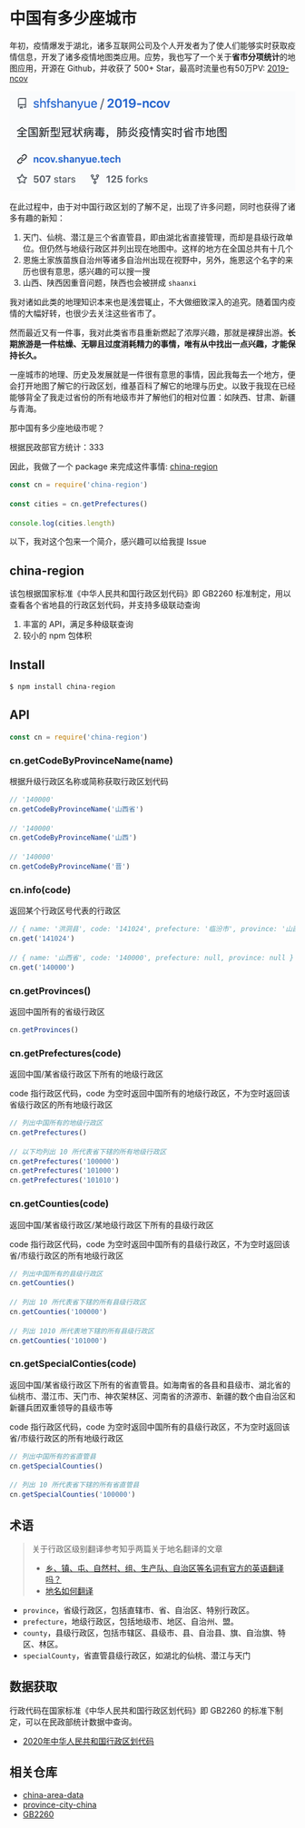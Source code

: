 # 中国有多少座城市

年初，疫情爆发于湖北，诸多互联网公司及个人开发者为了使人们能够实时获取疫情信息，开发了诸多疫情地图类应用。应势，我也写了一个关于**省市分项统计**的地图应用，开源在 Github，并收获了 500+ Star，最高时流量也有50万PV: [2019-ncov](https://github.com/shfshanyue/2019-ncov)

![当初的开源项目](./assets/git-ncov.png)

在此过程中，由于对中国行政区划的了解不足，出现了许多问题，同时也获得了诸多有趣的新知：

1. 天门、仙桃、潜江是三个省直管县，即由湖北省直接管理，而却是县级行政单位。但仍然与地级行政区并列出现在地图中。这样的地方在全国总共有十几个
1. 恩施土家族苗族自治州等诸多自治州出现在视野中，另外，施恩这个名字的来历也很有意思，感兴趣的可以搜一搜
1. 山西、陕西因重音问题，陕西也会被拼成 `shaanxi`

我对诸如此类的地理知识本来也是浅尝辄止，不大做细致深入的追究。随着国内疫情的大幅好转，也很少去关注这些省市了。

然而最近又有一件事，我对此类省市县重新燃起了浓厚兴趣，那就是裸辞出游。**长期旅游是一件枯燥、无聊且过度消耗精力的事情，唯有从中找出一点兴趣，才能保持长久。**

一座城市的地理、历史及发展就是一件很有意思的事情，因此我每去一个地方，便会打开地图了解它的行政区划，维基百科了解它的地理与历史。以致于我现在已经能够背全了我走过省份的所有地级市并了解他们的相对位置：如陕西、甘肃、新疆与青海。

那中国有多少座地级市呢？

根据民政部官方统计：333

因此，我做了一个 package 来完成这件事情: [china-region](https://github.com/shfshanyue/china-region)

``` js
const cn = require('china-region')

const cities = cn.getPrefectures()

console.log(cities.length)
```

以下，我对这个包来一个简介，感兴趣可以给我提 Issue

## china-region

该包根据国家标准《中华人民共和国行政区划代码》即 GB2260 标准制定，用以查看各个省地县的行政区划代码，并支持多级联动查询

1. 丰富的 API，满足多种级联查询
1. 较小的 npm 包体积

## Install

``` bash
$ npm install china-region
```

## API

``` js
const cn = require('china-region')
```

### cn.getCodeByProvinceName(name)

根据升级行政区名称或简称获取行政区划代码

``` js
// '140000'
cn.getCodeByProvinceName('山西省')

// '140000'
cn.getCodeByProvinceName('山西')

// '140000'
cn.getCodeByProvinceName('晋')
```

### cn.info(code)

返回某个行政区号代表的行政区

``` js
// { name: '洪洞县', code: '141024', prefecture: '临汾市', province: '山西省' }
cn.get('141024')

// { name: '山西省', code: '140000', prefecture: null, province: null }
cn.get('140000')
```

### cn.getProvinces()

返回中国所有的省级行政区

``` js
cn.getProvinces()
```

### cn.getPrefectures(code)

返回中国/某省级行政区下所有的地级行政区

code 指行政区代码，code 为空时返回中国所有的地级行政区，不为空时返回该省级行政区的所有地级行政区

``` js
// 列出中国所有的地级行政区
cn.getPrefectures()

// 以下均列出 10 所代表省下辖的所有地级行政区
cn.getPrefectures('100000')
cn.getPrefectures('101000')
cn.getPrefectures('101010')
```

### cn.getCounties(code)

返回中国/某省级行政区/某地级行政区下所有的县级行政区

code 指行政区代码，code 为空时返回中国所有的县级行政区，不为空时返回该省/市级行政区的所有地级行政区

``` js
// 列出中国所有的县级行政区
cn.getCounties()

// 列出 10 所代表省下辖的所有县级行政区
cn.getCounties('100000')

// 列出 1010 所代表地下辖的所有县级行政区
cn.getCounties('101000')
```

### cn.getSpecialConties(code)

返回中国/某省级行政区下所有的省直管县。如海南省的各县和县级市、湖北省的仙桃市、潜江市、天门市、神农架林区、河南省的济源市、新疆的数个由自治区和新疆兵团双重领导的县级市等

code 指行政区代码，code 为空时返回中国所有的县级行政区，不为空时返回该省/市级行政区的所有地级行政区

``` js
// 列出中国所有的省直管县
cn.getSpecialCounties()

// 列出 10 所代表省下辖的所有省直管县
cn.getSpecialCounties('100000')
```

## 术语

> 关于行政区级别翻译参考知乎两篇关于地名翻译的文章
> 
> + [乡、镇、屯、自然村、组、生产队、自治区等名词有官方的英语翻译吗？](https://www.zhihu.com/question/30518257/answer/48380073)
> + [地名如何翻译](https://zhuanlan.zhihu.com/p/32434457)

+ `province`，省级行政区，包括直辖市、省、自治区、特别行政区。
+ `prefecture`，地级行政区，包括地级市、地区、自治州、盟。
+ `county`，县级行政区，包括市辖区、县级市、县、自治县、旗、自治旗、特区、林区。
+ `specialCounty`，省直管县级行政区，如湖北的仙桃、潜江与天门

## 数据获取

行政代码在国家标准《中华人民共和国行政区划代码》即 GB2260 的标准下制定，可以在民政部统计数据中查询。

+ [2020年中华人民共和国行政区划代码](http://www.mca.gov.cn/article/sj/xzqh/2020/)

## 相关仓库

+ [china-area-data](https://github.com/airyland/china-area-data)
+ [province-city-china](https://github.com/uiwjs/province-city-china)
+ [GB2260](https://github.com/cn/GB2260)

